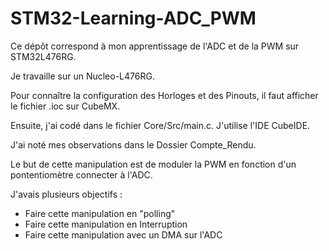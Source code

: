 # STM32-Learning-ADC_PWM
Ce dépôt correspond à mon apprentissage de l'ADC et de la PWM sur STM32L476RG.

Je travaille sur un Nucleo-L476RG.

Pour connaître la configuration des Horloges et des Pinouts, il faut afficher le fichier .ioc sur CubeMX.

Ensuite, j'ai codé dans le fichier Core/Src/main.c. J'utilise l'IDE CubeIDE.

J'ai noté mes observations dans le Dossier Compte_Rendu.

Le but de cette manipulation est de moduler la PWM en fonction d'un pontentiomètre connecter à l'ADC.

J'avais plusieurs objectifs :
- Faire cette manipulation en "polling"
- Faire cette manipulation en Interruption
- Faire cette manipulation avec un DMA sur l'ADC

